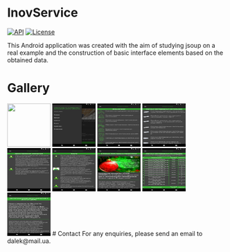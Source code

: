 # InovService
[![API](https://img.shields.io/badge/API-23%2B-brightgreen.svg?style=flat)](https://android-arsenal.com/api?level=23)
[![License](https://img.shields.io/badge/License-Apache%202.0-blue.svg)](https://opensource.org/licenses/Apache-2.0)

This Android application was created with the aim of studying jsoup on a real example and the construction of basic interface elements based on the obtained data.

# Gallery
<img src="https://github.com/KovalenkoILja/Inov-Service/blob/master/screenshots/main.gif" width="100" height="100">
<img src="https://github.com/KovalenkoILja/Inov-Service/blob/master/screenshots/nav_bar.png" width="100" height="100">
<img src="https://github.com/KovalenkoILja/Inov-Service/blob/master/screenshots/product_1.png" width="100" height="100">
<img src="https://github.com/KovalenkoILja/Inov-Service/blob/master/screenshots/product_2.png" width="100" height="100">
<img src="https://github.com/KovalenkoILja/Inov-Service/blob/master/screenshots/services.png" width="100" height="100">
<img src="https://github.com/KovalenkoILja/Inov-Service/blob/master/screenshots/services_all.png" width="100" height="100">
<img src="https://github.com/KovalenkoILja/Inov-Service/blob/master/screenshots/single_news.png" width="100" height="100">
<img src="https://github.com/KovalenkoILja/Inov-Service/blob/master/screenshots/single_price_list.png" width="100" height="100">
<img src="https://github.com/KovalenkoILja/Inov-Service/blob/master/screenshots/single_service.png" width="100" height="100">
# Contact
For any enquiries, please send an email to dalek@mail.ua.
